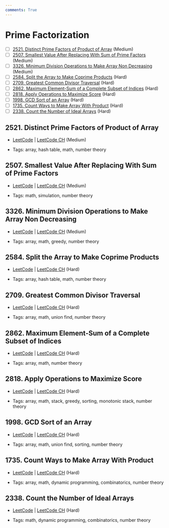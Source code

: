 ```yaml
---
comments: True
---
```


# Prime Factorization

- [ ] [2521. Distinct Prime Factors of Product of Array](https://leetcode.cn/problems/distinct-prime-factors-of-product-of-array/) (Medium)
- [ ] [2507. Smallest Value After Replacing With Sum of Prime Factors](https://leetcode.cn/problems/smallest-value-after-replacing-with-sum-of-prime-factors/) (Medium)
- [ ] [3326. Minimum Division Operations to Make Array Non Decreasing](https://leetcode.cn/problems/minimum-division-operations-to-make-array-non-decreasing/) (Medium)
- [ ] [2584. Split the Array to Make Coprime Products](https://leetcode.cn/problems/split-the-array-to-make-coprime-products/) (Hard)
- [ ] [2709. Greatest Common Divisor Traversal](https://leetcode.cn/problems/greatest-common-divisor-traversal/) (Hard)
- [ ] [2862. Maximum Element-Sum of a Complete Subset of Indices](https://leetcode.cn/problems/maximum-element-sum-of-a-complete-subset-of-indices/) (Hard)
- [ ] [2818. Apply Operations to Maximize Score](https://leetcode.cn/problems/apply-operations-to-maximize-score/) (Hard)
- [ ] [1998. GCD Sort of an Array](https://leetcode.cn/problems/gcd-sort-of-an-array/) (Hard)
- [ ] [1735. Count Ways to Make Array With Product](https://leetcode.cn/problems/count-ways-to-make-array-with-product/) (Hard)
- [ ] [2338. Count the Number of Ideal Arrays](https://leetcode.cn/problems/count-the-number-of-ideal-arrays/) (Hard)

## 2521. Distinct Prime Factors of Product of Array

-   [LeetCode](https://leetcode.com/problems/distinct-prime-factors-of-product-of-array/) | [LeetCode CH](https://leetcode.cn/problems/distinct-prime-factors-of-product-of-array/) (Medium)

-   Tags: array, hash table, math, number theory

## 2507. Smallest Value After Replacing With Sum of Prime Factors

-   [LeetCode](https://leetcode.com/problems/smallest-value-after-replacing-with-sum-of-prime-factors/) | [LeetCode CH](https://leetcode.cn/problems/smallest-value-after-replacing-with-sum-of-prime-factors/) (Medium)

-   Tags: math, simulation, number theory

## 3326. Minimum Division Operations to Make Array Non Decreasing

-   [LeetCode](https://leetcode.com/problems/minimum-division-operations-to-make-array-non-decreasing/) | [LeetCode CH](https://leetcode.cn/problems/minimum-division-operations-to-make-array-non-decreasing/) (Medium)

-   Tags: array, math, greedy, number theory

## 2584. Split the Array to Make Coprime Products

-   [LeetCode](https://leetcode.com/problems/split-the-array-to-make-coprime-products/) | [LeetCode CH](https://leetcode.cn/problems/split-the-array-to-make-coprime-products/) (Hard)

-   Tags: array, hash table, math, number theory

## 2709. Greatest Common Divisor Traversal

-   [LeetCode](https://leetcode.com/problems/greatest-common-divisor-traversal/) | [LeetCode CH](https://leetcode.cn/problems/greatest-common-divisor-traversal/) (Hard)

-   Tags: array, math, union find, number theory

## 2862. Maximum Element-Sum of a Complete Subset of Indices

-   [LeetCode](https://leetcode.com/problems/maximum-element-sum-of-a-complete-subset-of-indices/) | [LeetCode CH](https://leetcode.cn/problems/maximum-element-sum-of-a-complete-subset-of-indices/) (Hard)

-   Tags: array, math, number theory

## 2818. Apply Operations to Maximize Score

-   [LeetCode](https://leetcode.com/problems/apply-operations-to-maximize-score/) | [LeetCode CH](https://leetcode.cn/problems/apply-operations-to-maximize-score/) (Hard)

-   Tags: array, math, stack, greedy, sorting, monotonic stack, number theory

## 1998. GCD Sort of an Array

-   [LeetCode](https://leetcode.com/problems/gcd-sort-of-an-array/) | [LeetCode CH](https://leetcode.cn/problems/gcd-sort-of-an-array/) (Hard)

-   Tags: array, math, union find, sorting, number theory

## 1735. Count Ways to Make Array With Product

-   [LeetCode](https://leetcode.com/problems/count-ways-to-make-array-with-product/) | [LeetCode CH](https://leetcode.cn/problems/count-ways-to-make-array-with-product/) (Hard)

-   Tags: array, math, dynamic programming, combinatorics, number theory

## 2338. Count the Number of Ideal Arrays

-   [LeetCode](https://leetcode.com/problems/count-the-number-of-ideal-arrays/) | [LeetCode CH](https://leetcode.cn/problems/count-the-number-of-ideal-arrays/) (Hard)

-   Tags: math, dynamic programming, combinatorics, number theory
